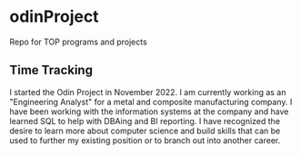 # odinProject
Repo for TOP programs and projects

## Time Tracking
I started the Odin Project in November 2022. I am currently working as an "Engineering Analyst" for a metal and composite manufacturing company. I have been working with the information systems at the company and have learned SQL to help with DBAing and BI reporting. I have recognized the desire to learn more about computer science and build skills that can be used to further my existing position or to branch out into another career.
